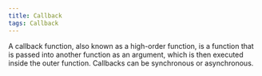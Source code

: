 ```yaml
---
title: Callback
tags: Callback
---
```


A callback function, also known as a high-order function, is a function that is passed into another function as an argument, which is then executed inside the outer function.
Callbacks can be synchronous or asynchronous.
